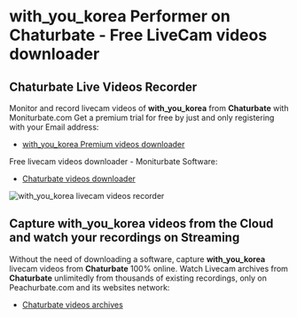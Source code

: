 # with_you_korea Performer on Chaturbate - Free LiveCam videos downloader

## Chaturbate Live Videos Recorder

Monitor and record livecam videos of **with_you_korea** from **Chaturbate** with Moniturbate.com
Get a premium trial for free by just and only registering with your Email address:
* [with_you_korea Premium videos downloader](https://moniturbate.com/request-demo-licence-key.html)

Free livecam videos downloader - Moniturbate Software:
* [Chaturbate videos downloader](https://moniturbate.com/moniturbate-download-software.html)

![with_you_korea livecam videos recorder](https://peachurnet.com/templates/moniturbate-software.png)


## Capture with_you_korea videos from the Cloud and watch your recordings on Streaming

Without the need of downloading a software, capture **with_you_korea** livecam videos from **Chaturbate** 100% online.
Watch Livecam archives from **Chaturbate** unlimitedly from thousands of existing recordings, only on Peachurbate.com and its websites network:
* [Chaturbate videos archives](https://peachurnet.com/)